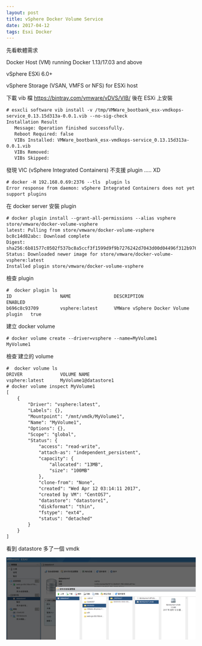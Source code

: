 ```yaml
---
layout: post
title: vSphere Docker Volume Service
date: 2017-04-12
tags: Esxi Docker
---
```


先看軟體需求 

Docker Host (VM) running Docker 1.13/17.03 and above

vSphere ESXi 6.0+

vSphere Storage (VSAN, VMFS or NFS) for ESXi host

下載  vib 檔 https://bintray.com/vmware/vDVS/VIB/ 後在 ESXi 上安裝

```
# esxcli software vib install -v /tmp/VMWare_bootbank_esx-vmdkops-service_0.13.15d313a-0.0.1.vib --no-sig-check
Installation Result
   Message: Operation finished successfully.
   Reboot Required: false
   VIBs Installed: VMWare_bootbank_esx-vmdkops-service_0.13.15d313a-0.0.1.vib
   VIBs Removed:
   VIBs Skipped:
```

發現 VIC (vSphere Integrated Containers) 不支援 plugin ..... XD
```
# docker -H 192.168.0.69:2376 --tls  plugin ls
Error response from daemon: vSphere Integrated Containers does not yet support plugins
```

在 docker server 安裝 plugin
```
# docker plugin install --grant-all-permissions --alias vsphere store/vmware/docker-volume-vsphere
latest: Pulling from store/vmware/docker-volume-vsphere
bc8c14d82abc: Download complete
Digest: sha256:6b81577c0502f537bc8a5ccf3f1599d9f9b7276242d7043d00d04496f312b976
Status: Downloaded newer image for store/vmware/docker-volume-vsphere:latest
Installed plugin store/vmware/docker-volume-vsphere
```

檢查 plugin
```
#  docker plugin ls
ID                  NAME                DESCRIPTION                           ENABLED
b696c8c93709        vsphere:latest      VMWare vSphere Docker Volume plugin   true
```

建立 docker volume 
```
# docker volume create --driver=vsphere --name=MyVolume1
MyVolume1
```

檢查˙建立的 volume 
```
#  docker volume ls
DRIVER              VOLUME NAME
vsphere:latest      MyVolume1@datastore1
# docker volume inspect MyVolume1
[
    {
        "Driver": "vsphere:latest",
        "Labels": {},
        "Mountpoint": "/mnt/vmdk/MyVolume1",
        "Name": "MyVolume1",
        "Options": {},
        "Scope": "global",
        "Status": {
            "access": "read-write",
            "attach-as": "independent_persistent",
            "capacity": {
                "allocated": "13MB",
                "size": "100MB"
            },
            "clone-from": "None",
            "created": "Wed Apr 12 03:14:11 2017",
            "created by VM": "CentOS7",
            "datastore": "datastore1",
            "diskformat": "thin",
            "fstype": "ext4",
            "status": "detached"
        }
    }
]
```

看到 datastore 多了一個 vmdk

<img src="/images/posts/Esxi_VCB/p3.png">
